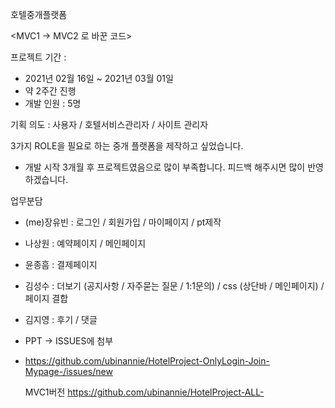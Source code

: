 호텔중개플랫폼

<MVC1 -> MVC2 로 바꾼 코드>

프로젝트 기간 :
- 2021년 02월 16일 ~ 2021년 03월 01일
- 약 2주간 진행
- 개발 인원 : 5명

기획 의도 : 사용자 / 호텔서비스관리자 / 사이트 관리자

3가지 ROLE을 필요로 하는 중개 플랫폼을 제작하고 싶었습니다.
- 개발 시작 3개월 후 프로젝트였음으로 많이 부족합니다. 피드백 해주시면 많이 반영하겠습니다.

업무분담
- (me)장유빈 : 로그인 / 회원가입 / 마이페이지 / pt제작
- 나상원 : 예약페이지 / 메인페이지
- 윤종흠 : 결제페이지
- 김성수 : 더보기 (공지사항 / 자주묻는 질문 / 1:1문의) / css (상단바 / 메인페이지) / 페이지 결합
- 김지영 : 후기 / 댓글

- PPT -> ISSUES에 첨부
- https://github.com/ubinannie/HotelProject-OnlyLogin-Join-Mypage-/issues/new

  MVC1버전
  https://github.com/ubinannie/HotelProject-ALL-
